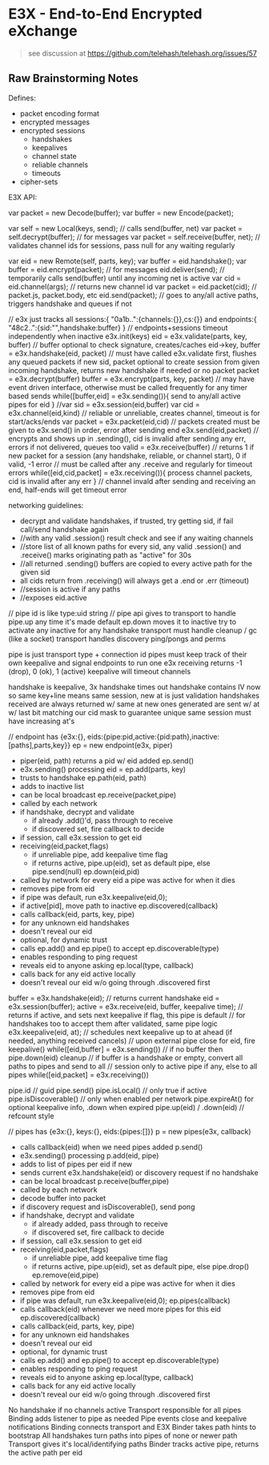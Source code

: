 E3X - End-to-End Encrypted eXchange
===================================

> see discussion at
> https://github.com/telehash/telehash.org/issues/57

## Raw Brainstorming Notes

Defines:

* packet encoding format
* encrypted messages
* encrypted sessions
  * handshakes
  * keepalives
  * channel state
  * reliable channels
  * timeouts
* cipher-sets

E3X API:

var packet = new Decode(buffer);
var buffer = new Encode(packet);

var self = new Local(keys, send); // calls send(buffer, net)
var packet = self.decrypt(buffer); // for messages
var packet = self.receive(buffer, net); // validates channel ids for sessions, pass null for any waiting regularly

var eid = new Remote(self, parts, key);
var buffer = eid.handshake();
var buffer = eid.encrypt(packet); // for messages
eid.deliver(send); // temporarily calls send(buffer) until any incoming net is active
var cid = eid.channel(args);  // returns new channel id
var packet = eid.packet(cid);
// packet.js, packet.body, etc
eid.send(packet); // goes to any/all active paths, triggers handshake and queues if not

// e3x just tracks all sessions:{ "0a1b..":{channels:{}},cs:{}} and endpoints:{ "48c2..":{sid:"",handshake:buffer} }
// endpoints+sessions timeout independently when inactive
e3x.init(keys)
eid = e3x.validate(parts, key, buffer) // buffer optional to check signature, creates/caches eid->key, 
buffer = e3x.handshake(eid, packet) // must have called e3x.validate first, flushes any queued packets if new sid, packet optional to create session from given incoming handshake, returns new handshake if needed or no packet
packet = e3x.decrypt(buffer)
buffer = e3x.encrypt(parts, key, packet)
// may have event driven interface, otherwise must be called frequently for any timer based sends
while([buffer,eid] = e3x.sending()){ send to any/all active pipes for eid }
//var sid = e3x.session(eid,buffer) 
var cid = e3x.channel(eid,kind) // reliable or unreliable, creates channel, timeout is for start/acks/ends
var packet = e3x.packet(eid,cid) // packets created must be given to e3x.send() in order, error after sending end
e3x.send(eid,packet) // encrypts and shows up in .sending(), cid is invalid after sending any err, errors if not delivered, queues too
valid = e3x.receive(buffer) // returns 1 if new packet for a session (any handshake, reliable, or channel start), 0 if valid, -1 error
// must be called after any .receive and regularly for timeout errors
while([eid,cid,packet] = e3x.receiving()){ process channel packets, cid is invalid after any err }
// channel invald after sending and receiving an end, half-ends will get timeout error

networking guidelines:

* decrypt and validate handshakes, if trusted, try getting sid, if fail call/send handshake again
* //with any valid .session() result check and see if any waiting channels
* //store list of all known paths for every sid, any valid .session() and .receive() marks originating path as "active" for 30s
* //all returned .sending() buffers are copied to every active path for the given sid
* all cids return from .receiving() will always get a .end or .err (timeout)
* //session is active if any paths
* //exposes eid.active

// pipe id is like type:uid string
// pipe api gives to transport to handle
pipe.up any time it's made default
ep.down moves it to inactive
try to activate any inactive for any handshake
transport must handle cleanup / gc (like a socket)
transport handles discovery ping/pongs and perms

pipe is just transport type + connection id
pipes must keep track of their own keepalive and signal endpoints to run one
e3x receiving returns -1 (drop), 0 (ok), 1 (active)
keepalive will timeout channels

handshake is keepalive, 3x handshake times out
handshake contains IV now so same key+line means same session, new at is just validation
handshakes received are always returned w/ same at
new ones generated are sent w/ at w/ last bit matching our cid mask to guarantee unique
same session must have increasing at's

// endpoint has {e3x:{}, eids:{pipe:pid,active:{pid:path},inactive:[paths],parts,key}}
ep = new endpoint(e3x, piper)
 - piper(eid, path) returns a pid w/ eid added
ep.send()
 - e3x.sending() processing
eid = ep.add(parts, key)
 - trusts to handshake
ep.path(eid, path)
 - adds to inactive list
 - can be local broadcast
ep.receive(packet,pipe)
 - called by each network
 - if handshake, decrypt and validate
   - if already .add()'d, pass through to receive
   - if discovered set, fire callback to decide
 - if session, call e3x.session to get eid
 - receiving(eid,packet,flags)
   - if unreliable pipe, add keepalive time flag
   - if returns active, pipe.up(eid), set as default pipe, else pipe.send(null)
ep.down(eid,pid)
 - called by network for every eid a pipe was active for when it dies
 - removes pipe from eid
 - if pipe was default, run e3x.keepalive(eid,0);
 - if active[pid], move path to inactive
ep.discovered(callback)
 - calls callback(eid, parts, key, pipe)
 - for any unknown eid handshakes
 - doesn't reveal our eid
 - optional, for dynamic trust
 - calls ep.add() and ep.pipe() to accept
ep.discoverable(type)
 - enables responding to ping request
 - reveals eid to anyone asking
ep.local(type, callback)
 - calls back for any eid active locally
 - doesn't reveal our eid w/o going through .discovered first

buffer = e3x.handshake(eid); // returns current handshake
eid = e3x.session(buffer);
active = e3x.receive(eid, buffer, keepalive time); // returns if active, and sets next keepalive if flag, this pipe is default
// for handshakes too to accept them after validated, same pipe logic
e3x.keepalive(eid, at); 
// schedules next keepalive up to at ahead (if needed, anything received cancels)
// upon external pipe close for eid, fire keepalive()
while([eid,buffer] = e3x.sending()) // if no buffer then pipe.down(eid) cleanup
// if buffer is a handshake or empty, convert all paths to pipes and send to all
// session only to active pipe if any, else to all pipes
while([eid,packet] = e3x.receiving())

pipe.id // guid
pipe.send()
pipe.isLocal() // only true if active
pipe.isDiscoverable() // only when enabled per network
pipe.expireAt() for optional keepalive info, .down when expired
pipe.up(eid) / .down(eid) // refcount style


// pipes has {e3x:{}, keys:{}, eids:{pipes:[]}}
p = new pipes(e3x, callback)
 - calls callback(eid) when we need pipes added
p.send()
 - e3x.sending() processing
p.add(eid, pipe)
 - adds to list of pipes per eid if new
 - sends current e3x.handshake(eid) or discovery request if no handshake
 - can be local broadcast
p.receive(buffer,pipe)
 - called by each network
 - decode buffer into packet
 - if discovery request and isDiscoverable(), send pong
 - if handshake, decrypt and validate
   - if already added, pass through to receive
   - if discovered set, fire callback to decide
 - if session, call e3x.session to get eid
 - receiving(eid,packet,flags)
   - if unreliable pipe, add keepalive time flag
   - if returns active, pipe.up(eid), set as default pipe, else pipe.drop()
ep.remove(eid,pipe)
 - called by network for every eid a pipe was active for when it dies
 - removes pipe from eid
 - if pipe was default, run e3x.keepalive(eid,0);
ep.pipes(callback)
 - calls callback(eid) whenever we need more pipes for this eid
ep.discovered(callback)
 - calls callback(eid, parts, key, pipe)
 - for any unknown eid handshakes
 - doesn't reveal our eid
 - optional, for dynamic trust
 - calls ep.add() and ep.pipe() to accept
ep.discoverable(type)
 - enables responding to ping request
 - reveals eid to anyone asking
ep.local(type, callback)
 - calls back for any eid active locally
 - doesn't reveal our eid w/o going through .discovered first
 

No handshake if no channels active
Transport responsible for all pipes
Binding adds listener to pipe as needed
Pipe events close and keepalive notifications
Binding connects transport and E3X
Binder takes path hints to bootstrap
All handshakes turn paths into pipes of none or newer path
Transport gives it's local/identifying paths
Binder tracks active pipe, returns the active path per eid

